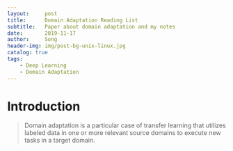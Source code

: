 ```yaml
---
layout:     post
title:      Domain Adaptation Reading List
subtitle:   Paper about domain adaptation and my notes
date:       2019-11-17
author:     Song
header-img: img/post-bg-unix-linux.jpg
catalog: true
tags:
    - Deep Learning
    - Domain Adaptation
---
```


# Introduction

>Domain adaptation is a particular case of transfer learning that utilizes labeled data in one or more relevant source domains to execute new tasks in a target domain.
